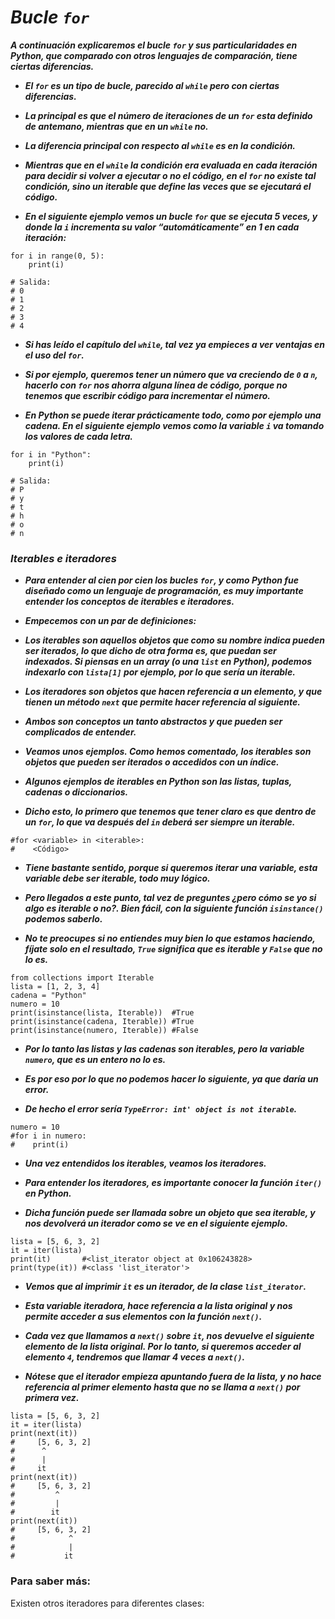 # **_Bucle ```for```_**

**_A continuación explicaremos el bucle ```for``` y sus particularidades en Python, que comparado con otros lenguajes de comparación, tiene ciertas diferencias._**

- **_El ```for``` es un tipo de bucle, parecido al ```while``` pero con ciertas diferencias._**
  
- **_La principal es que el número de iteraciones de un ```for``` esta definido de antemano, mientras que en un ```while``` no._**
  
- **_La diferencia principal con respecto al ```while``` es en la condición._**
  
- **_Mientras que en el ```while``` la condición era evaluada en cada iteración para decidir si volver a ejecutar o no el código, en el ```for``` no existe tal condición, sino un iterable que define las veces que se ejecutará el código._**
  
- **_En el siguiente ejemplo vemos un bucle ```for``` que se ejecuta 5 veces, y donde la ```i``` incrementa su valor “automáticamente” en 1 en cada iteración:_**

```
for i in range(0, 5):
    print(i)

# Salida:
# 0
# 1
# 2
# 3
# 4
```

- **_Si has leído el capítulo del ```while```, tal vez ya empieces a ver ventajas en el uso del ```for```._**
  
- **_Si por ejemplo, queremos tener un número que va creciendo de ```0``` a ```n```, hacerlo con ```for``` nos ahorra alguna línea de código, porque no tenemos que escribir código para incrementar el número._**

- **_En Python se puede iterar prácticamente todo, como por ejemplo una cadena. En el siguiente ejemplo vemos como la variable ```i``` va tomando los valores de cada letra._**

```
for i in "Python":
    print(i)

# Salida:
# P
# y
# t
# h
# o
# n
```

### **_Iterables e iteradores_**

- **_Para entender al cien por cien los bucles ```for```, y como Python fue diseñado como un lenguaje de programación, es muy importante entender los conceptos de iterables e iteradores._**

- **_Empecemos con un par de definiciones:_**

- **_Los iterables son aquellos objetos que como su nombre indica pueden ser iterados, lo que dicho de otra forma es, que puedan ser indexados. Si piensas en un array (o una ```list``` en Python), podemos indexarlo con ```lista[1]``` por ejemplo, por lo que sería un iterable._**
  
- **_Los iteradores son objetos que hacen referencia a un elemento, y que tienen un método ```next``` que permite hacer referencia al siguiente._**

- **_Ambos son conceptos un tanto abstractos y que pueden ser complicados de entender._**
  
- **_Veamos unos ejemplos. Como hemos comentado, los iterables son objetos que pueden ser iterados o accedidos con un índice._**
  
- **_Algunos ejemplos de iterables en Python son las listas, tuplas, cadenas o diccionarios._**
  
- **_Dicho esto, lo primero que tenemos que tener claro es que dentro de un ```for```, lo que va después del ```in``` deberá ser siempre un iterable._**

```
#for <variable> in <iterable>:
#    <Código>
```

- **_Tiene bastante sentido, porque si queremos iterar una variable, esta variable debe ser iterable, todo muy lógico._**
  
- **_Pero llegados a este punto, tal vez de preguntes ¿pero cómo se yo si algo es iterable o no?. Bien fácil, con la siguiente función ```isinstance()``` podemos saberlo._**
  
- **_No te preocupes si no entiendes muy bien lo que estamos haciendo, fíjate solo en el resultado, ```True``` significa que es iterable y ```False``` que no lo es._**

``` 
from collections import Iterable
lista = [1, 2, 3, 4]
cadena = "Python"
numero = 10
print(isinstance(lista, Iterable))  #True
print(isinstance(cadena, Iterable)) #True
print(isinstance(numero, Iterable)) #False
```

- **_Por lo tanto las listas y las cadenas son iterables, pero la variable ```numero```, que es un entero no lo es._**
  
- **_Es por eso por lo que no podemos hacer lo siguiente, ya que daría un error._**
  
- **_De hecho el error sería ```TypeError: int' object is not iterable```._**

```
numero = 10
#for i in numero:
#    print(i)
```

- **_Una vez entendidos los iterables, veamos los iteradores._**
  
- **_Para entender los iteradores, es importante conocer la función ```iter()``` en Python._**
  
- **_Dicha función puede ser llamada sobre un objeto que sea iterable, y nos devolverá un iterador como se ve en el siguiente ejemplo._**

```
lista = [5, 6, 3, 2]
it = iter(lista)
print(it)       #<list_iterator object at 0x106243828>
print(type(it)) #<class 'list_iterator'>
```

- **_Vemos que al imprimir ```it``` es un iterador, de la clase ```list_iterator```._**
  
- **_Esta variable iteradora, hace referencia a la lista original y nos permite acceder a sus elementos con la función ```next()```._**
  
- **_Cada vez que llamamos a ```next()``` sobre ```it```, nos devuelve el siguiente elemento de la lista original. Por lo tanto, si queremos acceder al elemento ```4```, tendremos que llamar 4 veces a ```next()```._**
  
- **_Nótese que el iterador empieza apuntando fuera de la lista, y no hace referencia al primer elemento hasta que no se llama a ```next()``` por primera vez._**

```
lista = [5, 6, 3, 2]
it = iter(lista)
print(next(it))
#     [5, 6, 3, 2]
#      ^
#      |
#     it
print(next(it))
#     [5, 6, 3, 2]
#         ^
#         |
#        it
print(next(it))
#     [5, 6, 3, 2]
#            ^
#            |
#           it
```
### Para saber más: 

Existen otros iteradores para diferentes clases:
